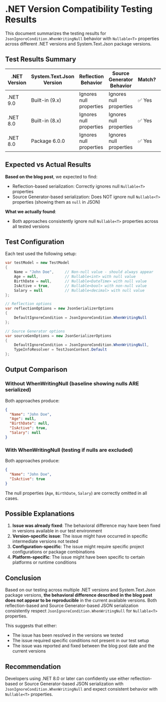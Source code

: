 # .NET Version Compatibility Testing Results

This document summarizes the testing results for `JsonIgnoreCondition.WhenWritingNull` behavior with `Nullable<T>` properties across different .NET versions and System.Text.Json package versions.

## Test Results Summary

| .NET Version | System.Text.Json Version | Reflection Behavior | Source Generator Behavior | Match? | Notes |
|--------------|--------------------------|-------------------|---------------------------|---------|-------|
| .NET 9.0     | Built-in (9.x)          | Ignores null properties | Ignores null properties | ✅ Yes | Consistent behavior |
| .NET 8.0     | Built-in (8.x)          | Ignores null properties | Ignores null properties | ✅ Yes | Consistent behavior |
| .NET 8.0     | Package 6.0.0           | Ignores null properties | Ignores null properties | ✅ Yes | Even older package works |

## Expected vs Actual Results

**Based on the blog post**, we expected to find:
- Reflection-based serialization: Correctly ignores null `Nullable<T>` properties
- Source Generator-based serialization: Does NOT ignore null `Nullable<T>` properties (showing them as `null` in JSON)

**What we actually found**:
- Both approaches consistently ignore null `Nullable<T>` properties across all tested versions

## Test Configuration

Each test used the following setup:
```csharp
var testModel = new TestModel
{
    Name = "John Doe",     // Non-null value - should always appear
    Age = null,            // Nullable<int> with null value
    BirthDate = null,      // Nullable<DateTime> with null value  
    IsActive = true,       // Nullable<bool> with non-null value
    Salary = null          // Nullable<decimal> with null value
};

// Reflection options
var reflectionOptions = new JsonSerializerOptions
{
    DefaultIgnoreCondition = JsonIgnoreCondition.WhenWritingNull
};

// Source Generator options
var sourceGenOptions = new JsonSerializerOptions
{
    DefaultIgnoreCondition = JsonIgnoreCondition.WhenWritingNull,
    TypeInfoResolver = TestJsonContext.Default
};
```

## Output Comparison

### Without WhenWritingNull (baseline showing nulls ARE serialized)

Both approaches produce:
```json
{
  "Name": "John Doe",
  "Age": null,
  "BirthDate": null,
  "IsActive": true,
  "Salary": null
}
```

### With WhenWritingNull (testing if nulls are excluded)

Both approaches produce:
```json
{
  "Name": "John Doe",
  "IsActive": true
}
```

The null properties (`Age`, `BirthDate`, `Salary`) are correctly omitted in all cases.

## Possible Explanations

1. **Issue was already fixed**: The behavioral difference may have been fixed in versions available in our test environment
2. **Version-specific issue**: The issue might have occurred in specific intermediate versions not tested
3. **Configuration-specific**: The issue might require specific project configurations or package combinations
4. **Platform-specific**: The issue might have been specific to certain platforms or runtime conditions

## Conclusion

Based on our testing across multiple .NET versions and System.Text.Json package versions, **the behavioral difference described in the blog post does not appear to be reproducible** in the current available versions. Both reflection-based and Source Generator-based JSON serialization consistently respect `JsonIgnoreCondition.WhenWritingNull` for `Nullable<T>` properties.

This suggests that either:
- The issue has been resolved in the versions we tested
- The issue required specific conditions not present in our test setup
- The issue was reported and fixed between the blog post date and the current versions

## Recommendation

Developers using .NET 8.0 or later can confidently use either reflection-based or Source Generator-based JSON serialization with `JsonIgnoreCondition.WhenWritingNull` and expect consistent behavior with `Nullable<T>` properties.